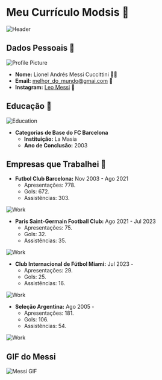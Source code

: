 
# Meu Currículo Modsis 🌟

![Header](https://static.vecteezy.com/system/resources/previews/000/694/538/non_2x/abstract-banner-with-low-poly-design-0401-vector.jpg)

## Dados Pessoais 📄
![Profile Picture](https://media.architecturaldigest.com/photos/637949b3407644b8cdc8947f/1:1/w_2896,h_2896,c_limit/1442809583)
- **Nome:** Lionel Andrés Messi Cuccittini 🙍‍♂️
- **Email:** melhor_do_mundo@gmai.com 📧
- **Instagram:** [Leo Messi](https://www.instagram.com/leomessi/) 🔗

## Educação 🏫
![Education](https://e00-marca.uecdn.es/assets/multimedia/imagenes/2018/03/07/15204254747314.jpg)
- **Categorias de Base do FC Barcelona**  
  - **Instituição:** La Masia
  - **Ano de Conclusão:** 2003

## Empresas que Trabalhei 💼
  - **Futbol Club Barcelona:** Nov 2003 - Ago 2021
    - Apresentações: 778.
    - Gols: 672.
    - Assistências: 303.

  ![Work](https://miro.medium.com/v2/resize:fit:1400/0*9ydDKH-XjqO0M6Z3.jpeg)
  - **Paris Saint-Germain Football Club:** Ago 2021 - Jul 2023
    - Apresentações: 75.
    - Gols: 32.
    - Assistências: 35.

![Work](https://cdn.folhape.com.br/img/pc/1100/1/dn_arquivo/2023/06/38.jpg)
  - **Club Internacional de Fútbol Miami:** Jul 2023 -
    - Apresentações: 29.
    - Gols: 25.
    - Assistências: 16.

![Work](https://assets.goal.com/images/v3/blt2109dc49ca6595b6/GOAL_-_Blank_WEB_-_Facebook_-_2023-08-03T070219.782.png?auto=webp&format=pjpg&width=3840&quality=60)

  - **Seleção Argentina:** Ago 2005 - 
    - Apresentações: 181.
    - Gols: 106.
    - Assistências: 54.

![Work](https://medias.itatiaia.com.br/dims4/default/d03fcfc/2147483647/strip/true/crop/1200x675+0+0/resize/1440x810!/quality/90/?url=https%3A%2F%2Fk2-prod-radio-itatiaia.s3.us-east-1.amazonaws.com%2Fbrightspot%2F0d%2F46%2F075880170b35d2b414f8ebdbc118%2Flionel-messi-foi-eleito-o-melhor-jogador-da-mundial-do-catar-em-que-a-argentina-se-sagrou-campea-e417e3fa-aa29-4e23-993a-0bf2618d399d-large.jpg)

## GIF do Messi
![Messi GIF](https://i.pinimg.com/originals/72/da/8a/72da8a7b2c11031a9d55537d7e7e2784.gif)

